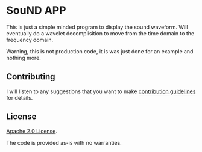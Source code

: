 # SouND APP

This is just a simple minded program to display the sound waveform.  Will eventually do a wavelet decomplisition
to move from the time domain to the frequency domain.

Warning, this is not production code, it is was just done for an example and nothing more.

## Contributing

I will listen to any suggestions that you want to make [contribution
guidelines](CONTRIBUTING.md) for details.

## License

[Apache 2.0 License](LICENSE).

The code is provided as-is with no warranties.
